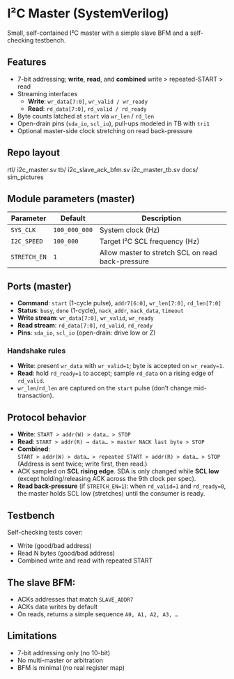 # I²C Master (SystemVerilog)

Small, self-contained I²C master with a simple slave BFM and a self-checking testbench.

## Features
- 7-bit addressing; **write**, **read**, and **combined** write > repeated-START > read
- Streaming interfaces  
  - **Write**: `wr_data[7:0]`, `wr_valid / wr_ready`  
  - **Read**: `rd_data[7:0]`, `rd_valid / rd_ready`
- Byte counts latched at `start` via `wr_len` / `rd_len`
- Open-drain pins (`sda_io`, `scl_io`), pull-ups modeled in TB with `tri1`
- Optional master-side clock stretching on read back-pressure

## Repo layout
 rtl/
    i2c_master.sv
 tb/
    i2c_slave_ack_bfm.sv
    i2c_master_tb.sv
  docs/
    sim_pictures

## Module parameters (master)

| Parameter     | Default       | Description                                  |
|---------------|---------------|----------------------------------------------|
| `SYS_CLK`     | `100_000_000` | System clock (Hz)                            |
| `I2C_SPEED`   | `100_000`     | Target I²C SCL frequency (Hz)                |
| `STRETCH_EN`  | `1`           | Allow master to stretch SCL on read back-pressure |

## Ports (master)

- **Command**: `start` (1-cycle pulse), `addr7[6:0]`, `wr_len[7:0]`, `rd_len[7:0]`
- **Status**: `busy`, `done` (1-cycle), `nack_addr`, `nack_data`, `timeout`
- **Write stream**: `wr_data[7:0]`, `wr_valid`, `wr_ready`
- **Read stream**: `rd_data[7:0]`, `rd_valid`, `rd_ready`
- **Pins**: `sda_io`, `scl_io` (open-drain: drive low or Z)

### Handshake rules
- **Write**: present `wr_data` with `wr_valid=1`; byte is accepted on `wr_ready=1`.
- **Read**: hold `rd_ready=1` to accept; sample `rd_data` on a rising edge of `rd_valid`.
- `wr_len`/`rd_len` are captured on the `start` pulse (don’t change mid-transaction).

## Protocol behavior
- **Write**: `START > addr(W) > data… > STOP`
- **Read**: `START > addr(R) → data… > master NACK last byte > STOP`
- **Combined**:  
  `START > addr(W) > data… > repeated START > addr(R) > data… > STOP`  
  (Address is sent twice; write first, then read.)
- ACK sampled on **SCL rising edge**. SDA is only changed while **SCL low** (except holding/releasing ACK across the 9th clock per spec).
- **Read back-pressure** (if `STRETCH_EN=1`): when `rd_valid=1` and `rd_ready=0`, the master holds SCL low (stretches) until the consumer is ready.

## Testbench
Self-checking tests cover:
- Write (good/bad address)
- Read N bytes (good/bad address)
- Combined write and read with repeated START

## The slave BFM:
- ACKs addresses that match `SLAVE_ADDR7`
- ACKs data writes by default
- On reads, returns a simple sequence `A0, A1, A2, A3, …`

## Limitations
- 7-bit addressing only (no 10-bit)
- No multi-master or arbitration
- BFM is minimal (no real register map)

    
